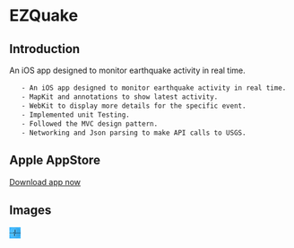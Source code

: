 # EZQuake

## Introduction

An iOS app designed to monitor earthquake activity in real time.

       - An iOS app designed to monitor earthquake activity in real time.
       - MapKit and annotations to show latest activity.
       - WebKit to display more details for the specific event.
       - Implemented unit Testing.
       - Followed the MVC design pattern.
       - Networking and Json parsing to make API calls to USGS.

## Apple AppStore

[Download app now](https://apps.apple.com/us/app/ezquakes/id1518458855)

## Images

![](./Quakes/Quakes/Assets.xcassets/AppIcon.appiconset/20.png)
